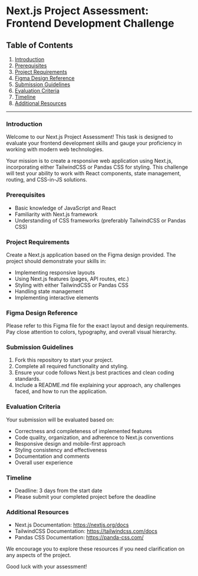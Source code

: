 
# Next.js Project Assessment: Frontend Development Challenge

## Table of Contents
1. [Introduction](#introduction)
2. [Prerequisites](#prerequisites)
3. [Project Requirements](#project-requirements)
4. [Figma Design Reference](#figma-design-reference)
5. [Submission Guidelines](#submission-guidelines)
6. [Evaluation Criteria](#evaluation-criteria)
7. [Timeline](#timeline)
8. [Additional Resources](#additional-resources)

---

### Introduction

Welcome to our Next.js Project Assessment! This task is designed to evaluate your frontend development skills and gauge your proficiency in working with modern web technologies. 

Your mission is to create a responsive web application using Next.js, incorporating either TailwindCSS or Pandas CSS for styling. This challenge will test your ability to work with React components, state management, routing, and CSS-in-JS solutions.

### Prerequisites

- Basic knowledge of JavaScript and React
- Familiarity with Next.js framework
- Understanding of CSS frameworks (preferably TailwindCSS or Pandas CSS)

### Project Requirements

Create a Next.js application based on the Figma design provided. The project should demonstrate your skills in:

- Implementing responsive layouts
- Using Next.js features (pages, API routes, etc.)
- Styling with either TailwindCSS or Pandas CSS
- Handling state management
- Implementing interactive elements

### Figma Design Reference

[Figma Link]: [https://www.figma.com/design/Kw2O7g4t4HXMFBURJhlSMO/eustudyassist?node-id=0-1&t=9wsOxP2nh2WLZigf-1]

Please refer to this Figma file for the exact layout and design requirements. Pay close attention to colors, typography, and overall visual hierarchy.

### Submission Guidelines

1. Fork this repository to start your project.
2. Complete all required functionality and styling.
3. Ensure your code follows Next.js best practices and clean coding standards.
4. Include a README.md file explaining your approach, any challenges faced, and how to run the application.

### Evaluation Criteria

Your submission will be evaluated based on:

- Correctness and completeness of implemented features
- Code quality, organization, and adherence to Next.js conventions
- Responsive design and mobile-first approach
- Styling consistency and effectiveness
- Documentation and comments
- Overall user experience

### Timeline

- Deadline: 3 days from the start date
- Please submit your completed project before the deadline

### Additional Resources

- Next.js Documentation: https://nextjs.org/docs
- TailwindCSS Documentation: https://tailwindcss.com/docs
- Pandas CSS Documentation: https://panda-css.com/

We encourage you to explore these resources if you need clarification on any aspects of the project.

Good luck with your assessment!
